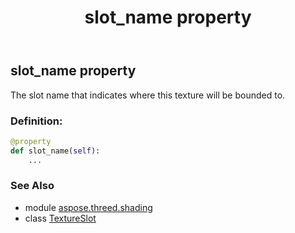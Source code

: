 ﻿---
title: slot_name property
second_title: Aspose.3D for Python via .NET API References
description: 
type: docs
weight: 30
url: /python-net/aspose.threed.shading/textureslot/slot_name/
is_root: false
---

## slot_name property


The slot name that indicates where this texture will be bounded to.
### Definition:
```python
@property
def slot_name(self):
    ...
```

### See Also
* module [aspose.threed.shading](../../)
* class [TextureSlot](/3d/python-net/aspose.threed.shading/textureslot)
